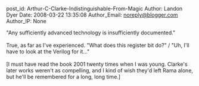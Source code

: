 post_id: Arthur-C-Clarke-Indistinguishable-From-Magic
Author: Landon Dyer
Date: 2008-03-22 13:35:08
Author_Email: noreply@blogger.com
Author_IP: None

&quot;Any sufficiently advanced technology is insufficiently documented.&quot;<br /><br />True, as far as I&#39;ve experienced.  &quot;What does this register bit do?&quot;  /  &quot;Uh, I&#39;ll have to look at the Verilog for it...&quot;<br /><br />[I must have read the book 2001 twenty times when I was young.  Clarke&#39;s later works weren&#39;t as compelling, and I kind of wish they&#39;d left Rama alone, but he&#39;ll be remembered for a long, long time.]

